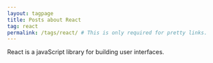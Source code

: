 ```yaml
---
layout: tagpage
title: Posts about React
tag: react
permalink: /tags/react/ # This is only required for pretty links.
---
```

React is a javaScript library for building user interfaces.
